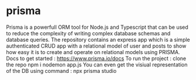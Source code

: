 # prisma
Prisma is a powerfull ORM tool for Node.js and Typescript that can be used to reduce the complexity of writing complex database schemas and database queries.
The repository contains an express app which is a simple authenticated CRUD app with a  relational model of user and posts to show how easy it is to create and operate on relational models using PRISMA.
Docs to get started : https://www.prisma.io/docs
To run the project :
                    clone the repo
                    npm i
                    nodemon app.js
You can even get the visiual representation of the DB using command :
                                                                     npx prisma studio
